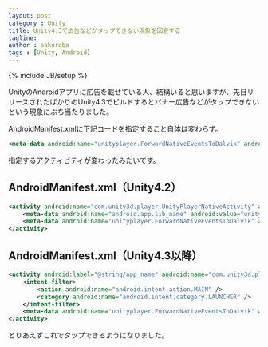 ```yaml
---
layout: post
category : Unity
title: Unity4.3で広告などがタップできない現象を回避する
tagline: 
author : sakuraba
tags : [Unity, Android]
---
```

{% include JB/setup %}

UnityのAndroidアプリに広告を載せている人、結構いると思いますが、先日リリースされたばかりのUnity4.3でビルドするとバナー広告などがタップできないという現象にぶち当たりました。

AndroidManifest.xmlに下記コードを指定すること自体は変わらず。

```xml
<meta-data android:name="unityplayer.ForwardNativeEventsToDalvik" android:value="true" />
```

指定するアクティビティが変わったみたいです。

## AndroidManifest.xml（Unity4.2）

```xml
<activity android:name="com.unity3d.player.UnityPlayerNativeActivity" android:launchMode="singleTask" android:label="@string/app_name" android:configChanges="fontScale|keyboard|keyboardHidden|locale|mnc|mcc|navigation|orientation|screenLayout|screenSize|smallestScreenSize|uiMode|touchscreen" android:screenOrientation="portrait">
	<meta-data android:name="android.app.lib_name" android:value="unity" />
	<meta-data android:name="unityplayer.ForwardNativeEventsToDalvik" android:value="true" />
</activity>
```

## AndroidManifest.xml（Unity4.3以降）

```xml
<activity android:label="@string/app_name" android:name="com.unity3d.player.UnityPlayerProxyActivity" android:launchMode="singleTask" android:screenOrientation="sensor" android:configChanges="locale|mcc|mnc|touchscreen|keyboard|keyboardHidden|navigation|orientation|screenLayout|uiMode|screenSize|smallestScreenSize|fontScale">
	<intent-filter>
		<action android:name="android.intent.action.MAIN" />
		<category android:name="android.intent.category.LAUNCHER" />
	</intent-filter>
	<meta-data android:name="unityplayer.ForwardNativeEventsToDalvik" android:value="true" />
</activity>
```

とりあえずこれでタップできるようになりました。
